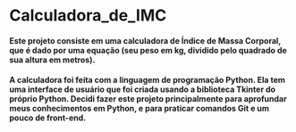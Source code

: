 # Calculadora_de_IMC
#### Este projeto consiste em uma calculadora de Índice de Massa Corporal, que é dado por uma equação (seu peso em kg, dividido pelo quadrado de sua altura em metros).
#### A calculadora foi feita com a linguagem de programação Python. Ela tem uma interface de usuário que foi criada usando a biblioteca Tkinter do próprio Python. Decidi fazer este projeto principalmente para aprofundar meus conhecimentos em Python, e para praticar comandos Git e um pouco de front-end.